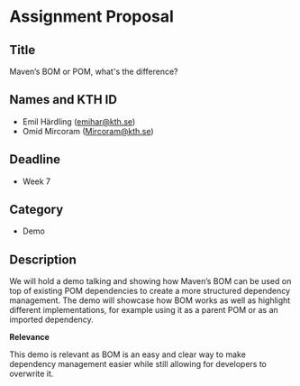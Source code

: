 # Assignment Proposal

## Title

Maven’s BOM or POM, what's the difference?

## Names and KTH ID

  - Emil Härdling (emihar@kth.se)
  - Omid Mircoram (Mircoram@kth.se)

## Deadline

- Week 7

## Category

- Demo

## Description

We will hold a demo talking and showing how Maven’s BOM can be used on top of existing POM dependencies to create a more structured dependency management. The demo will showcase how BOM works as well as highlight different implementations, for example using it as a parent POM or as an imported dependency.

**Relevance**

This demo is relevant as BOM is an easy and clear way to make dependency management easier while still allowing for developers to overwrite it.
